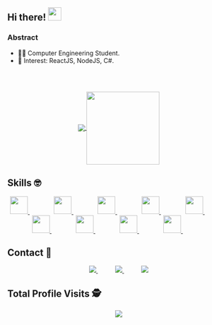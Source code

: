 ## Hi there! <img src="https://raw.githubusercontent.com/iampavangandhi/iampavangandhi/master/gifs/Hi.gif" width="30px"></h2>

### Abstract

- 👨‍💻 Computer Engineering Student.
- 💙 Interest: ReactJS, NodeJS, C#.

<p align="center">
  <!---
  <a href="#">
    <img align="center" width="300" src="mateus.png" />
  </a>
  <a href="#">
    <img align="center" width="450" src="dev.gif" />
  </a>
  -->
</p>
</br>
</br>
<p align="center">
  <a href="https://github.com/gustavofalcao1">
    <img
      align="center"
      src="https://github-readme-stats.vercel.app/api/top-langs/?username=gustavofalcao1&layout=compact"
    />
  </a>
  <a href="https://github.com/gustavofalcao1">
    <img
      align="center"
      height="165"
      src="https://github-readme-stats.vercel.app/api?username=gustavofalcao1&count_private=true&show_icons=true&custom_title=Github%20Status&hide=issues"
    />
  </a>
</p>

## Skills :nerd_face:
<p align="center">
  <a href="https://github.com/gustavofalcao1?tab=repositories&q=&type=&language=javascript">
    <img height="40" src="https://icongr.am/devicon/javascript-original.svg?size=128&color=currentColor">
  </a>
  &nbsp;&nbsp;&nbsp;&nbsp;&nbsp;&nbsp;&nbsp;&nbsp;&nbsp;&nbsp;&nbsp;&nbsp;&nbsp;
  <a href="https://github.com/gustavofalcao1">
    <img height="40" src="https://icongr.am/devicon/react-original.svg?size=128&color=currentColor">
  </a>
  &nbsp;&nbsp;&nbsp;&nbsp;&nbsp;&nbsp;&nbsp;&nbsp;&nbsp;&nbsp;&nbsp;&nbsp;&nbsp;
  <a href="https://github.com/gustavofalcao1?tab=repositories&q=&type=&language=java">
    <img height="40" src="https://icongr.am/devicon/java-original.svg?size=128&color=currentColor">
  </a>
  &nbsp;&nbsp;&nbsp;&nbsp;&nbsp;&nbsp;&nbsp;&nbsp;&nbsp;&nbsp;&nbsp;&nbsp;&nbsp;
  <a href="https://github.com/gustavofalcao1?tab=repositories&q=&type=&language=html">
    <img height="40" src="https://icongr.am/devicon/html5-original.svg?size=128&color=currentColor">
  </a>
  &nbsp;&nbsp;&nbsp;&nbsp;&nbsp;&nbsp;&nbsp;&nbsp;&nbsp;&nbsp;&nbsp;&nbsp;&nbsp;
  <a href="https://github.com/gustavofalcao1">
    <img height="40" src="https://icongr.am/devicon/css3-original.svg?size=128&color=currentColor">
  </a>
  &nbsp;&nbsp;&nbsp;&nbsp;&nbsp;&nbsp;&nbsp;&nbsp;&nbsp;&nbsp;&nbsp;&nbsp;&nbsp;
  <a href="https://github.com/gustavofalcao1">
    <img height="40" src="https://icongr.am/devicon/sass-original.svg?size=128&color=currentColor">
  </a>
  &nbsp;&nbsp;&nbsp;&nbsp;&nbsp;&nbsp;&nbsp;&nbsp;&nbsp;&nbsp;&nbsp;&nbsp;&nbsp;
  <a href="https://github.com/gustavofalcao1?tab=repositories&q=&type=&language=c%23">
    <img height="40" src="https://icongr.am/devicon/csharp-original.svg?size=128&color=currentColor">
  </a>
  &nbsp;&nbsp;&nbsp;&nbsp;&nbsp;&nbsp;&nbsp;&nbsp;&nbsp;&nbsp;&nbsp;&nbsp;&nbsp;
  <a href="https://github.com/gustavofalcao1">
    <img height="40" src="https://icongr.am/devicon/mysql-original.svg?size=128&color=currentColor">
  </a>
  &nbsp;&nbsp;&nbsp;&nbsp;&nbsp;&nbsp;&nbsp;&nbsp;&nbsp;&nbsp;&nbsp;&nbsp;&nbsp;
  <a href="https://github.com/gustavofalcao1?tab=repositories&q=&type=&language=shell">
    <img height="40" src="https://upload.wikimedia.org/wikipedia/commons/thumb/4/4b/Bash_Logo_Colored.svg/1024px-Bash_Logo_Colored.svg.png">
  </a>
  &nbsp;&nbsp;&nbsp;&nbsp;&nbsp;&nbsp;&nbsp;&nbsp;&nbsp;&nbsp;&nbsp;&nbsp;&nbsp;
</p>

## Contact :iphone:
<p align="center">
    <a href="https://github.com/gustavofalcao1">
        <img  src="https://img.shields.io/badge/github-%23100000.svg?&style=for-the-badge&logo=github&logoColor=white&link=mailto:https://github.com/gustavofalcao1">
    </a>
    &nbsp;&nbsp;&nbsp;&nbsp;&nbsp;&nbsp;&nbsp;&nbsp;&nbsp;
    <a href="mailto:gustavo.falcao01@gmail.com">
        <img src="https://img.shields.io/badge/gmail-D14836?&style=for-the-badge&logo=gmail&logoColor=white&link=mailto:gustavo.falcao01@gmail.com">
    </a>
    &nbsp;&nbsp;&nbsp;&nbsp;&nbsp;&nbsp;&nbsp;&nbsp;&nbsp;
    <a href="https://www.linkedin.com/in/gustavofalcao1">
        <img src="https://img.shields.io/badge/linkedin-%230077B5.svg?&style=for-the-badge&logo=linkedin&logoColor=white&link=mailto:https://www.linkedin.com/in/gustavofalcao1/">
    </a>
</p>
<p align="center"> 

 ## Total Profile Visits :detective: <br>
 <p align="center"> 
   <img alingn="center" src="https://profile-counter.glitch.me/gustavofalcao1/count.svg" />
 </p>
</p>
